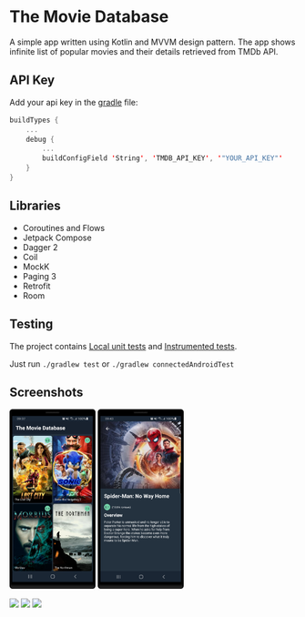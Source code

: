 # The Movie Database

A simple app written using Kotlin and MVVM design pattern. The app shows infinite list of popular movies and their details retrieved from TMDb API.

## API Key
Add your api key in the [gradle][1] file:
```kotlin
buildTypes {
    ...
    debug {
        ...
        buildConfigField 'String', 'TMDB_API_KEY', '"YOUR_API_KEY"'
    }
}
```

## Libraries

- Coroutines and Flows
- Jetpack Compose
- Dagger 2
- Coil
- MockK
- Paging 3
- Retrofit
- Room


## Testing

The project contains  [Local unit tests][2] and [Instrumented tests][3].

Just run `./gradlew test` or `./gradlew connectedAndroidTest`

## Screenshots

<img width="30%" src="screenshots/phone_portrait_movies.png" /> <img width="30%" src="screenshots/phone_portrait_movie_details.png" />


<img width="60%" src="screenshots/phone_landscape_movies.png" />

<img width="60%" src="screenshots/tablet_portrait.png" />

<img width="90%" src="screenshots/tablet_landscape.png" />

[1]: app/build.gradle
[2]: app/src/test/java/com/example/themoviedatabase/
[3]: app/src/androidTest/java/com/example/themoviedatabase/
